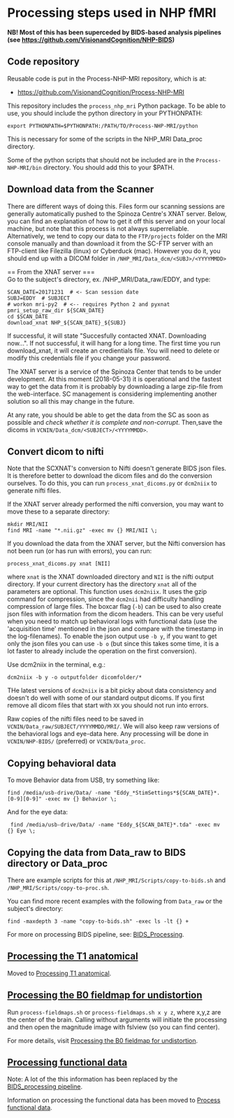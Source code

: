 Processing steps used in NHP fMRI
=================================

**NB! Most of this has been superceded by BIDS-based analysis pipelines    
(see https://github.com/VisionandCognition/NHP-BIDS)**

Code repository
---------------
Reusable code is put in the Process-NHP-MRI repository, which is at:

* https://github.com/VisionandCognition/Process-NHP-MRI

This repository includes the `process_nhp_mri` Python package. To be able
to use, you should include the python directory in your PYTHONPATH:

    export PYTHONPATH=$PYTHONPATH:/PATH/TO/Process-NHP-MRI/python

This is necessary for some of the scripts in the NHP_MRI Data_proc directory.

Some of the python scripts that should not be included are in the
`Process-NHP-MRI/bin` directory. You should add this to your $PATH.


Download data from the Scanner
------------------------------

There are different ways of doing this. Files form our scanning sessions are generally automatically pushed to the Spinoza Centre's XNAT server. Below, you can find an explanation of how to get it off this server and on your local machine, but note that this process is not always superreliable. Alternatively, we tend to copy our data to the `FTP/projects` folder on the MRI console manually and than download it from the SC-FTP server with an FTP-client like Filezilla (linux) or Cyberduck (mac). However you do it, you should end up with a DICOM folder in `/NHP_MRI/Data_dcm/<SUBJ>/<YYYYMMDD>`

== From the XNAT server ===    
Go to the subject's directory, ex. /NHP_MRI/Data_raw/EDDY, and type:

    SCAN_DATE=20171231  # <- Scan session date
    SUBJ=EDDY  # SUBJECT
    # workon mri-py2  # <-- requires Python 2 and pyxnat
    pmri_setup_raw_dir ${SCAN_DATE}
    cd $SCAN_DATE
    download_xnat NHP_${SCAN_DATE}_${SUBJ}
    
If successful, it will state "Succesfully contacted XNAT. Downloading now...". If not successful, it will hang for a long time. The first time you run download_xnat, it will create an credientials file. You will need to delete or modify this credentials file if you change your password.

The XNAT server is a service of the Spinoza Center that tends to be under development. At this moment (2018-05-31) it is operational and the fastest way to get the data from it is probably by downloading a large zip-file from the web-interface. SC management is considering implementing another solution so all this may change in the future.

At any rate, you should be able to get the data from the SC as soon as possible and *check whether it is complete and non-corrupt*. Then,save the dicoms in `VCNIN/Data_dcm/<SUBJECT>/<YYYYMMDD>`.

Convert dicom to nifti
----------------------

Note that the SCXNAT's conversion to Nifti doesn't generate BIDS json files. It is therefore better to download the dicom files and do the conversion ourselves. To do this, you can run `process_xnat_dicoms.py` or `dcm2niix` to generate nifti files.

If the XNAT server already performed the nifti conversion, you may want to move these to a separate directory:

    mkdir MRI/NII
    find MRI -name "*.nii.gz" -exec mv {} MRI/NII \;

If you download the data from the XNAT server, but the Nifti conversion has not been run (or has run with errors), you can run:

    process_xnat_dicoms.py xnat [NII]

where `xnat` is the XNAT downloaded directory and `NII` is the nifti output directory. If your current directory has the directory `xnat` all of the parameters are optional. This function uses `dcm2niix`. It uses the gzip command for compression, since the `dcm2nii` had difficulty handling compression of large files. The boxcar flag (`-b`) can be used to also create json files with information from the dicom headers. This can be very useful when you need to match up behavioral logs with functional data (use the 'acquisition time' mentioned in the json and compare with the timestamp in the log-filenames). To enable the json output use `-b y`, if you want to get only the json files you can use `-b o` (but since this takes some time, it is a lot faster to already include the operation on the first conversion).

Use dcm2niix in the terminal, e.g.:

    dcm2niix -b y -o outputfolder dicomfolder/*

THe latest versions of `dcm2niix` is a bit picky about data consistency and doesn't do well with some of our standard output dicoms. If you first remove all dicom files that start with `XX` you should not run into errors.

Raw copies of the nifti files need to be saved in `VCNIN/Data_raw/SUBJECT/YYYYMMDD/MRI/`. We will also keep raw versions of the behavioral logs and eye-data here. Any processing will be done in `VCNIN/NHP-BIDS/` (preferred) or `VCNIN/Data_proc`.
    
Copying behavioral data
-----------------------

To move Behavior data from USB, try something like:

    find /media/usb-drive/Data/ -name "Eddy_*StimSettings*${SCAN_DATE}*.[0-9][0-9]" -exec mv {} Behavior \;

And for the eye data:

     find /media/usb-drive/Data/ -name "Eddy_${SCAN_DATE}*.tda" -exec mv {} Eye \;

Copying the data from Data_raw to BIDS directory or Data_proc
-------------------------------------------------------------

There are example scripts for this at `/NHP_MRI/Scripts/copy-to-bids.sh` and `/NHP_MRI/Scripts/copy-to-proc.sh`.

You can find more recent examples with the following from `Data_raw` or the subject's directory:

    find -maxdepth 3 -name "copy-to-bids.sh" -exec ls -lt {} +

For more on processing BIDS pipeline, see: [BIDS_Processing](BIDS_processing.md).

[Processing the T1 anatomical](Process_T1_anatomical.md)
------------------------------

Moved to [Processing T1 anatomical](Process_T1_anatomical.md).


[Processing the B0 fieldmap for undistortion](Processing_B0_fieldmap_for_undistortion.md)
---------------------------------------------

Run `process-fieldmaps.sh` or `process-fieldmaps.sh x y z`, where x,y,z are the center of the brain.
Calling without arguments will initiate the processing and then open the magnitude image with fslview (so you can find center).

For more details, visit [Processing the B0 fieldmap for undistortion](Processing_B0_fieldmap_for_undistortion.md).

[Processing functional data](Process_functional_data.md)
----------------------------

Note: A lot of the this information has been replaced by the [BIDS_processing pipeline](BIDS_processing.md).

Information on processing the functional data has been moved to [Process functional data](Process_functional_data.md).
